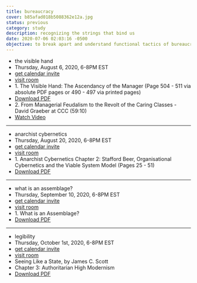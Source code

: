 ```yaml
---
title: bureaucracy
cover: b85afad018b5088362e12a.jpg
status: previous
category: study
description: recognizing the strings that bind us
date: 2020-07-06 02:03:16 -0500
objective: to break apart and understand functional tactics of bureaucracy to strenghten recognition and applicability of liberation strategies.
---
```

*   the visible hand
*   Thursday, August 6, 2020, 6-8PM EST
*   [get calendar invite](https://praxis.nyc//assets/events/bureaucracy.ics')
*   [visit room](https://praxis.nyc//big-room')
*   1\. The Visible Hand: The Ascendancy of the Manager (Page 504 - 511 via absolute PDF pages or 490 - 497 via printed pages)
*   [Download PDF](https://dipiufabc.files.wordpress.com/2015/06/alfred_d-_chandler_the_visible_hand_managerial_bookzz-org.pdf)
*   2\. From Managerial Feudalism to the Revolt of the Caring Classes - David Graeber at CCC (59:10)
*   [Watch Video](https://media.ccc.de/v/36c3-11241-from_managerial_feudalism_to_the_revolt_of_the_caring_classes)

--- 

*   anarchist cybernetics
*   Thursday, August 20, 2020, 6-8PM EST
*   [get calendar invite](https://praxis.nyc//assets/events/bureaucracy.ics')
*   [visit room](https://praxis.nyc//big-room')
*   1\. Anarchist Cybernetics Chapter 2: Stafford Beer, Organisational Cybernetics and the Viable System Model (Pages 25 - 51)
*   [Download PDF](https://pdfs.semanticscholar.org/85bb/e120ca0c076881d798a99f9b674bc94e133b.pdf)

--- 

*   what is an assemblage?
*   Thursday, September 10, 2020, 6-8PM EST
*   [get calendar invite](https://praxis.nyc//assets/events/bureaucracy.ics')
*   [visit room](https://praxis.nyc//big-room')
*   1\. What is an Assemblage?
*   [Download PDF](https://www.academia.edu/31986514/What_is_an_Assemblage)

--- 

*   legibility
*   Thursday, October 1st, 2020, 6-8PM EST
*   [get calendar invite](https://praxis.nyc//assets/events/bureaucracy.ics')
*   [visit room](https://praxis.nyc//big-room')
*   Seeing Like a State, by James C. Scott
*   Chapter 3: Authoritarian High Modernism
*   [Download PDF](https://monoskop.org/images/9/9b/Scott_James_C_Seeing_Like_a_State_How_Certain_Schemes_to_Improve_the_Human_Condition_1998.pdf)